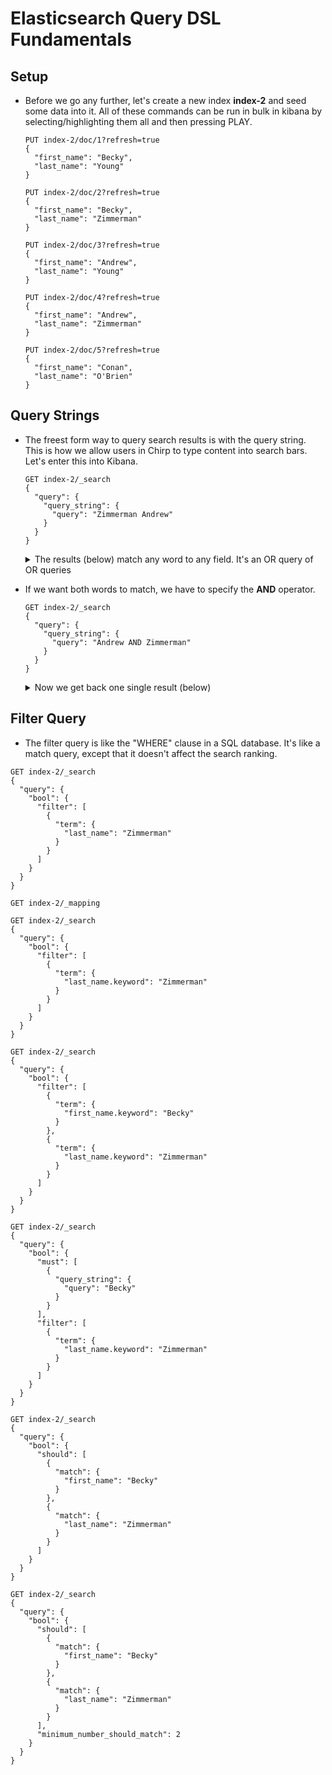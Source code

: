 # Elasticsearch Query DSL Fundamentals

## Setup

- Before we go any further, let's create a new index __index-2__ and seed some data into it.  All of these commands can be run in bulk in kibana by selecting/highlighting them all and then pressing PLAY.

  ```
  PUT index-2/doc/1?refresh=true
  {
    "first_name": "Becky",
    "last_name": "Young"
  }

  PUT index-2/doc/2?refresh=true
  {
    "first_name": "Becky",
    "last_name": "Zimmerman"
  }

  PUT index-2/doc/3?refresh=true
  {
    "first_name": "Andrew",
    "last_name": "Young"
  }

  PUT index-2/doc/4?refresh=true
  {
    "first_name": "Andrew",
    "last_name": "Zimmerman"
  }

  PUT index-2/doc/5?refresh=true
  {
    "first_name": "Conan",
    "last_name": "O'Brien"
  }
  ```

## Query Strings

- The freest form way to query search results is with the query string.  This is how we allow users in Chirp to type content into search bars.  Let's enter this into Kibana.

  ```
  GET index-2/_search
  {
    "query": {
      "query_string": {
        "query": "Zimmerman Andrew"
      }
    }
  }
  ```

  <details><summary>The results (below) match any word to any field.  It's an OR query of OR queries</summary>
  <p>

  ```json
  {
    "took": 2,
    "timed_out": false,
    "_shards": {
      "total": 5,
      "successful": 5,
      "failed": 0
    },
    "hits": {
      "total": 3,
      "max_score": 0.78549397,
      "hits": [
        {
          "_index": "index-2",
          "_type": "doc",
          "_id": "4",
          "_score": 0.78549397,
          "_source": {
            "first_name": "Andrew",
            "last_name": "Zimmerman"
          }
        },
        {
          "_index": "index-2",
          "_type": "doc",
          "_id": "3",
          "_score": 0.25811607,
          "_source": {
            "first_name": "Andrew",
            "last_name": "Young"
          }
        },
        {
          "_index": "index-2",
          "_type": "doc",
          "_id": "2",
          "_score": 0.16358379,
          "_source": {
            "first_name": "Becky",
            "last_name": "Zimmerman"
          }
        }
      ]
    }
  }
  ```

  </p>
  </details>

- If we want both words to match, we have to specify the __AND__ operator.

  ```
  GET index-2/_search
  {
    "query": {
      "query_string": {
        "query": "Andrew AND Zimmerman"
      }
    }
  }
  ```

  <details><summary>Now we get back one single result (below)</summary>
  <p>

  ```json
  {
    "took": 2,
    "timed_out": false,
    "_shards": {
      "total": 5,
      "successful": 5,
      "failed": 0
    },
    "hits": {
      "total": 1,
      "max_score": 0.78549397,
      "hits": [
        {
          "_index": "index-2",
          "_type": "doc",
          "_id": "4",
          "_score": 0.78549397,
          "_source": {
            "first_name": "Andrew",
            "last_name": "Zimmerman"
          }
        }
      ]
    }
  }
  ```

  </p>
  </details>

## Filter Query

- The filter query is like the "WHERE" clause in a SQL database.  It's like a match query, except that it doesn't affect the search ranking.

```
GET index-2/_search
{
  "query": {
    "bool": {
      "filter": [
        {
          "term": {
            "last_name": "Zimmerman"
          }
        }
      ]
    }
  }
}
```

```
GET index-2/_mapping
```

```
GET index-2/_search
{
  "query": {
    "bool": {
      "filter": [
        {
          "term": {
            "last_name.keyword": "Zimmerman"
          }
        }
      ]
    }
  }
}
```

```
GET index-2/_search
{
  "query": {
    "bool": {
      "filter": [
        {
          "term": {
            "first_name.keyword": "Becky"
          }
        },
        {
          "term": {
            "last_name.keyword": "Zimmerman"
          }
        }
      ]
    }
  }
}
```

```
GET index-2/_search
{
  "query": {
    "bool": {
      "must": [
        {
          "query_string": {
            "query": "Becky"
          }
        }
      ],
      "filter": [
        {
          "term": {
            "last_name.keyword": "Zimmerman"
          }
        }
      ]
    }
  }
}
```

```
GET index-2/_search
{
  "query": {
    "bool": {
      "should": [
        {
          "match": {
            "first_name": "Becky"
          }
        },
        {
          "match": {
            "last_name": "Zimmerman"
          }
        }
      ]
    }
  }
}
```

```
GET index-2/_search
{
  "query": {
    "bool": {
      "should": [
        {
          "match": {
            "first_name": "Becky"
          }
        },
        {
          "match": {
            "last_name": "Zimmerman"
          }
        }
      ],
      "minimum_number_should_match": 2
    }
  }
}
```
